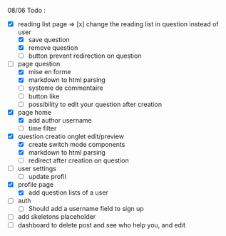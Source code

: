 08/06 Todo :

- [x] reading list page => [x] change the reading list in question instead of user
    - [x] save question
    - [x] remove question
    - [ ] button prevent redirection on question
- [ ] page question
    - [x] mise en forme
    - [x] markdown to html parsing
    - [ ] systeme de commentaire
    - [ ] button like
    - [ ] possibility to edit your question after creation
- [x] page home
    - [x] add author username
    - [ ] time filter
- [x] question creatio onglet edit/preview
    - [x] create switch mode components
    - [x] markdown to html parsing
    - [ ] redirect after creation on question
- [ ] user settings
    - [ ] update profil
- [x] profile page
    - [x] add question lists of a user
- [ ] auth
    - [ ] Should add a username field to sign up
- [ ] add skeletons placeholder
- [ ] dashboard to delete post and see who help you, and edit